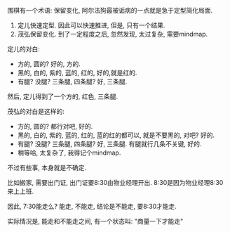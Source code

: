 围棋有一个术语: 保留变化, 阿尔法狗最被诟病的一点就是急于定型简化局面.

1. 定儿快速定型. 因此可以快速推进, 但是, 只有一个结果.
2. 茂弘保留变化. 到了一定程度之后, 忽然发现, 太过复杂, 需要mindmap.

定儿的对白: 

- 方的, 圆的?  好的, 方的.
- 黑的, 白的, 紫的, 蓝的, 红的, 好的,就是红的.
- 有腿? 没腿? 三条腿, 四条腿? 好, 三条腿. 

然后, 定儿得到了一个方的, 红色, 三条腿.

茂弘的对白是这样的:

- 方的, 圆的?  都行对吧, 好的.
- 黑的, 白的, 紫的, 蓝的, 红的, 蓝的红的都可以, 就是不要黑的, 对吧? 好的.
- 有腿? 没腿? 三条腿, 四条腿? 好, 三条腿.  有腿就行几条不关键, 好的. 
- 稍等哈, 太复杂了, 我得记个mindmap.

不过有些事, 本身就是不确定. 

比如搬家, 需要出门证, 出门证要8:30由物业经理开出. 8:30是因为物业经理8:30来上上班.

因此, 7:30能走么? 能走, 不能走, 结论是不能走, 要8:30才能走.

实际情况是, 能走和不能走之间, 有一个状态叫: "商量一下才能走"